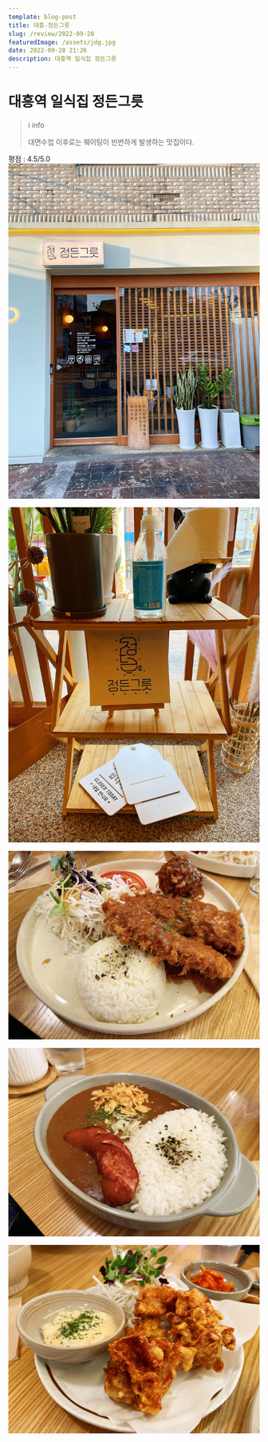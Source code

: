 ```yaml
---
template: blog-post
title: 대흥-정든그릇
slug: /review/2022-09-28
featuredImage: /assets/jdg.jpg
date: 2022-09-28 21:26
description: 대흥역 일식집 정든그릇 
---
```

# 대흥역 일식집 정든그릇 

>ℹ️ info
> 
> 대면수업 이후로는 웨이팅이 빈번하게 발생하는 맛집이다.

평점 : 4.5/5.0
![](images/0.jpg)

![](images/1.jpg)

![](images/IMG_7402.jpg)

![](images/IMG_7403.jpg)

![](images/IMG_7405.jpg)






